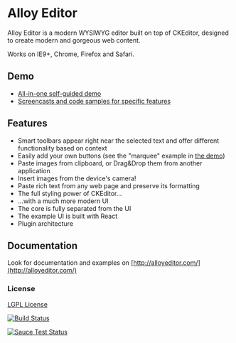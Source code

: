 Alloy Editor
==================

Alloy Editor is a modern WYSIWYG editor built on top of CKEditor, designed to create modern and gorgeous web content.

Works on IE9+, Chrome, Firefox and Safari.

## Demo

* [All-in-one self-guided demo](http://alloyeditor.com/demo/)
* [Screencasts and code samples for specific features](http://alloyeditor.com/features/)

## Features

* Smart toolbars appear right near the selected text and offer different functionality based on context
* Easily add your own buttons (see the "marquee" example in [the demo](http://alloyeditor.com/demo/))
* Paste images from clipboard, or Drag&Drop them from another application
* Insert images from the device's camera!
* Paste rich text from any web page and preserve its formatting
* The full styling power of CKEditor...
* ...with a much more modern UI
* The core is fully separated from the UI
* The example UI is built with React
* Plugin architecture

## Documentation

Look for documentation and examples on [http://alloyeditor.com/](http://alloyeditor.com/)

### License
[LGPL License](LICENSE.md)

[![Build Status](https://travis-ci.org/liferay/alloy-editor.svg)](https://travis-ci.org/liferay/alloy-editor)

[![Sauce Test Status](https://saucelabs.com/browser-matrix/alloyui.svg)](https://saucelabs.com/u/alloyui)
